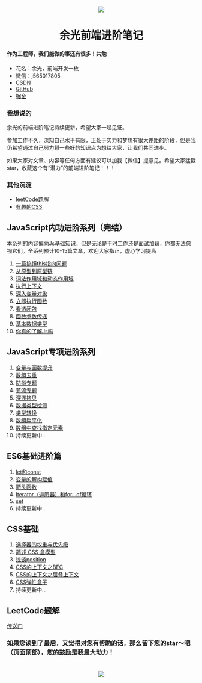 <!--
 * @desc:
 * @Author: 余光
 * @Email: webbj97@163.com
 * @Date: 2019-11-19 11:13:07
-->

<h1 align=center>
    <img src="https://hlgcdn.oss-cn-hangzhou.aliyuncs.com/hlg-ui/1597299044012458/Js.jpg"/>
</h1>
<h1 align=center>余光前端进阶笔记</h1>

#### 作为工程师，我们能做的事还有很多！共勉

* 花名：余光，前端开发一枚
* 微信：j565017805
* [CSDN](https://blog.csdn.net/jbj6568839z)
* [GitHub](https://github.com/webbj97)
* [掘金](https://juejin.im/user/5c0726c6f265da613b6f8dab/posts)

### 我想说的

余光的前端进阶笔记持续更新，希望大家一起见证。

参加工作不久，深知自己水平有限，正处于实力和梦想有很大差距的阶段，但是我仍希望通过自己努力将一些好的知识点为想给大家，让我们共同进步。

如果大家对文章、内容等任何方面有建议可以加我【微信】提意见。希望大家猛戳star，收藏这个有“潜力”的前端进阶笔记！！！

### 其他沉淀

* [leetCode题解](https://webbj97.github.io/leetCode-Js/)
* [有趣的CSS](https://webbj97.github.io/Interesting-CSS/)

## JavaScript内功进阶系列（完结）

本系列的内容偏向Js基础知识，但是无论是平时工作还是面试加薪，你都无法忽视它们。全系列预计10-15篇文章，欢迎大家指正，虚心学习提高

1. [一篇搞懂this指向问题](https://webbj97.github.io/summary/blog/js-basics/1.html)
2. [从原型到原型链](https://webbj97.github.io/summary/blog/js-basics/2.html)
3. [词法作用域和动态作用域](https://webbj97.github.io/summary/blog/js-basics/3.html)
4. [执行上下文](https://webbj97.github.io/summary/blog/js-basics/4.html)
5. [深入变量对象](https://webbj97.github.io/summary/blog/js-basics/5.html)
6. [立即执行函数](https://webbj97.github.io/summary/blog/js-basics/6.html)
7. [看透闭包](https://webbj97.github.io/summary/blog/js-basics/7.html)
8. [函数参数传递](https://webbj97.github.io/summary/blog/js-basics/8.html)
9. [基本数据类型](https://webbj97.github.io/summary/blog/js-basics/9.html)
10. [你真的了解Js吗](https://webbj97.github.io/summary/blog/js-basics/10.html)


## JavaScript专项进阶系列

1. [变量与函数提升](https://webbj97.github.io/summary/blog/js-special/1.html)
2. [数组去重](https://webbj97.github.io/summary/blog/js-special/2.html)
3. [防抖专题](https://webbj97.github.io/summary/blog/js-special/3.html)
4. [节流专题](https://webbj97.github.io/summary/blog/js-special/4.html)
5. [深浅拷贝](https://webbj97.github.io/summary/blog/js-special/5.html)
6. [数据类型检测](https://webbj97.github.io/summary/blog/js-special/6.html)
7. [类型转换](https://webbj97.github.io/summary/blog/js-special/7.html)
8. [数组扁平化](https://webbj97.github.io/summary/blog/js-special/8.html)
9. [数组中查找指定元素](https://webbj97.github.io/summary/blog/js-special/9.html)
10. 持续更新中...

## ES6基础进阶篇

1. [let和const](https://webbj97.github.io/summary/blog/es6/1.html)
2. [变量的解构赋值](https://webbj97.github.io/summary/blog/es6/2.html)
3. [箭头函数](https://webbj97.github.io/summary/blog/es6/3.html)
4. [Iterator（遍历器）和for...of循环](https://webbj97.github.io/summary/blog/es6/4.html)
5. [set](https://webbj97.github.io/summary/blog/es6/5.html)
6. 持续更新中...

## CSS基础

1. [选择器的权重与优先级](https://webbj97.github.io/summary/css/code/1.html)
2. [简述 CSS 盒模型](https://webbj97.github.io/summary/css/code/2.html)
3. [浅谈position](https://webbj97.github.io/summary/css/code/3.html)
4. [CSS的上下文之BFC](https://webbj97.github.io/summary/css/code/4.html)
5. [CSS的上下文之层叠上下文](https://webbj97.github.io/summary/css/code/5.html)
6. [CSS弹性盒子](https://webbj97.github.io/summary/css/code/6.html)
7. 持续更新中...


## LeetCode题解



[传送门](https://webbj97.github.io/leetCode-Js/)

### 如果您读到了最后，又觉得对您有帮助的话，那么留下您的star～吧（页面顶部），您的鼓励是我最大动力！

<h1 align=center>
    <img src="https://hlgcdn.oss-cn-hangzhou.aliyuncs.com/hlg-ui/1607504321645897/yuguang-vue-bottom.gif"/>
</h1>



